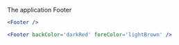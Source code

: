 The application Footer

```jsx
<Footer />
```

```jsx
<Footer backColor='darkRed' foreColor='lightBrown' />
```
